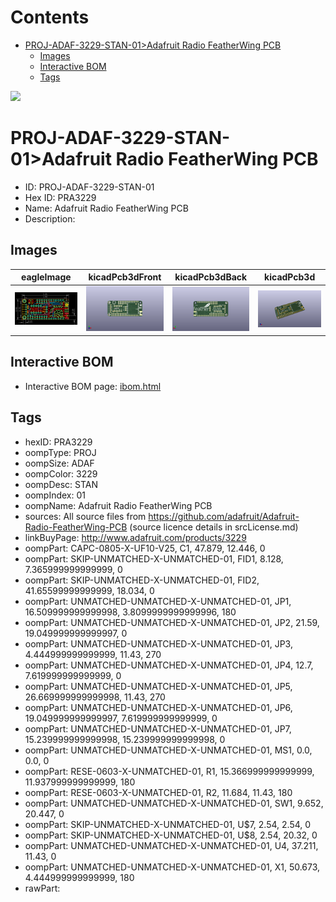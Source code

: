 



Contents
========

* [PROJ-ADAF-3229-STAN-01>Adafruit Radio FeatherWing PCB](#proj-adaf-3229-stan-01adafruit-radio-featherwing-pcb)
	* [Images](#images)
	* [Interactive BOM](#interactive-bom)
	* [Tags](#tags)
  
![][im]
# PROJ-ADAF-3229-STAN-01>Adafruit Radio FeatherWing PCB

- ID: PROJ-ADAF-3229-STAN-01
- Hex ID: PRA3229
- Name: Adafruit Radio FeatherWing PCB
- Description: 

## Images
  
  

|eagleImage|kicadPcb3dFront|kicadPcb3dBack|kicadPcb3d|
| :---: | :---: | :---: | :---: |
|[![eagleImage](eagleImage_140.png)](eagleImage_600.png)|[![kicadPcb3dFront](kicadPcb3dFront_140.png)](kicadPcb3dFront_600.png)|[![kicadPcb3dBack](kicadPcb3dBack_140.png)](kicadPcb3dBack_600.png)|[![kicadPcb3d](kicadPcb3d_140.png)](kicadPcb3d_600.png)|

## Interactive BOM

- Interactive BOM page: [ibom.html](kicad/bom/ibom.html)

## Tags

- hexID: PRA3229
- oompType: PROJ
- oompSize: ADAF
- oompColor: 3229
- oompDesc: STAN
- oompIndex: 01
- oompName: Adafruit Radio FeatherWing PCB
- sources: All source files from https://github.com/adafruit/Adafruit-Radio-FeatherWing-PCB (source licence details in srcLicense.md)
- linkBuyPage: http://www.adafruit.com/products/3229
- oompPart: CAPC-0805-X-UF10-V25, C1, 47.879, 12.446, 0
- oompPart: SKIP-UNMATCHED-X-UNMATCHED-01, FID1, 8.128, 7.365999999999999, 0
- oompPart: SKIP-UNMATCHED-X-UNMATCHED-01, FID2, 41.65599999999999, 18.034, 0
- oompPart: UNMATCHED-UNMATCHED-X-UNMATCHED-01, JP1, 16.509999999999998, 3.8099999999999996, 180
- oompPart: UNMATCHED-UNMATCHED-X-UNMATCHED-01, JP2, 21.59, 19.049999999999997, 0
- oompPart: UNMATCHED-UNMATCHED-X-UNMATCHED-01, JP3, 4.444999999999999, 11.43, 270
- oompPart: UNMATCHED-UNMATCHED-X-UNMATCHED-01, JP4, 12.7, 7.619999999999999, 0
- oompPart: UNMATCHED-UNMATCHED-X-UNMATCHED-01, JP5, 26.669999999999998, 11.43, 270
- oompPart: UNMATCHED-UNMATCHED-X-UNMATCHED-01, JP6, 19.049999999999997, 7.619999999999999, 0
- oompPart: UNMATCHED-UNMATCHED-X-UNMATCHED-01, JP7, 15.239999999999998, 15.239999999999998, 0
- oompPart: UNMATCHED-UNMATCHED-X-UNMATCHED-01, MS1, 0.0, 0.0, 0
- oompPart: RESE-0603-X-UNMATCHED-01, R1, 15.366999999999999, 11.937999999999999, 180
- oompPart: RESE-0603-X-UNMATCHED-01, R2, 11.684, 11.43, 180
- oompPart: UNMATCHED-UNMATCHED-X-UNMATCHED-01, SW1, 9.652, 20.447, 0
- oompPart: SKIP-UNMATCHED-X-UNMATCHED-01, U$7, 2.54, 2.54, 0
- oompPart: SKIP-UNMATCHED-X-UNMATCHED-01, U$8, 2.54, 20.32, 0
- oompPart: UNMATCHED-UNMATCHED-X-UNMATCHED-01, U4, 37.211, 11.43, 0
- oompPart: UNMATCHED-UNMATCHED-X-UNMATCHED-01, X1, 50.673, 4.444999999999999, 180
- rawPart: 



[im]: kicadPcb3d_450.png
